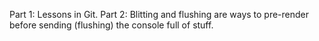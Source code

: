 Part 1: Lessons in Git.
Part 2: Blitting and flushing are ways to pre-render before sending (flushing) the console
	full of stuff.

